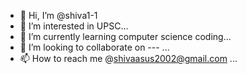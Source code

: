 - 👋 Hi, I’m @shiva1-1
- 👀 I’m interested in UPSC...
- 🌱 I’m currently learning computer science coding...
- 💞️ I’m looking to collaborate on --- ...
- 📫 How to reach me @shivaasus2002@gmail.com ...

<!---
shiva1-1/shiva1-1 is a ✨ special ✨ repository because its `README.md` (this file) appears on your GitHub profile.
You can click the Preview link to take a look at your changes.
--->
